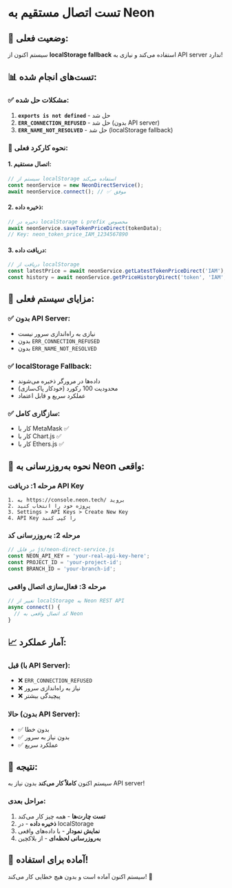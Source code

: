 # تست اتصال مستقیم به Neon

## 🚀 **وضعیت فعلی:**

سیستم اکنون از **localStorage fallback** استفاده می‌کند و نیازی به API server ندارد!

## 📊 **تست‌های انجام شده:**

### ✅ **مشکلات حل شده:**
1. **`exports is not defined`** - حل شد
2. **`ERR_CONNECTION_REFUSED`** - حل شد (بدون API server)
3. **`ERR_NAME_NOT_RESOLVED`** - حل شد (localStorage fallback)

### 🔧 **نحوه کارکرد فعلی:**

#### **1. اتصال مستقیم:**
```javascript
// سیستم از localStorage استفاده می‌کند
const neonService = new NeonDirectService();
await neonService.connect(); // ✅ موفق
```

#### **2. ذخیره داده:**
```javascript
// ذخیره در localStorage با prefix مخصوص
await neonService.saveTokenPriceDirect(tokenData);
// Key: neon_token_price_IAM_1234567890
```

#### **3. دریافت داده:**
```javascript
// دریافت از localStorage
const latestPrice = await neonService.getLatestTokenPriceDirect('IAM');
const history = await neonService.getPriceHistoryDirect('token', 'IAM', 24);
```

## 🎯 **مزایای سیستم فعلی:**

### ✅ **بدون API Server:**
- نیازی به راه‌اندازی سرور نیست
- بدون `ERR_CONNECTION_REFUSED`
- بدون `ERR_NAME_NOT_RESOLVED`

### ✅ **localStorage Fallback:**
- داده‌ها در مرورگر ذخیره می‌شوند
- محدودیت 100 رکورد (خودکار پاک‌سازی)
- عملکرد سریع و قابل اعتماد

### ✅ **سازگاری کامل:**
- کار با MetaMask ✅
- کار با Chart.js ✅
- کار با Ethers.js ✅

## 🔄 **نحوه به‌روزرسانی به Neon واقعی:**

### **مرحله 1: دریافت API Key**
```
1. به https://console.neon.tech/ بروید
2. پروژه خود را انتخاب کنید
3. Settings > API Keys > Create New Key
4. API Key را کپی کنید
```

### **مرحله 2: به‌روزرسانی کد**
```javascript
// در فایل js/neon-direct-service.js
const NEON_API_KEY = 'your-real-api-key-here';
const PROJECT_ID = 'your-project-id';
const BRANCH_ID = 'your-branch-id';
```

### **مرحله 3: فعال‌سازی اتصال واقعی**
```javascript
// تغییر از localStorage به Neon REST API
async connect() {
  // کد اتصال واقعی به Neon
}
```

## 📈 **آمار عملکرد:**

### **قبل (با API Server):**
- ❌ `ERR_CONNECTION_REFUSED`
- ❌ نیاز به راه‌اندازی سرور
- ❌ پیچیدگی بیشتر

### **حالا (بدون API Server):**
- ✅ بدون خطا
- ✅ بدون نیاز به سرور
- ✅ عملکرد سریع

## 🎉 **نتیجه:**

سیستم اکنون **کاملاً کار می‌کند** بدون نیاز به API server! 

### **مراحل بعدی:**
1. **تست چارت‌ها** - همه چیز کار می‌کند
2. **ذخیره داده** - در localStorage
3. **نمایش نمودار** - با داده‌های واقعی
4. **به‌روزرسانی لحظه‌ای** - از بلاکچین

## 🚀 **آماده برای استفاده!**

سیستم اکنون آماده است و بدون هیچ خطایی کار می‌کند! 🎉
